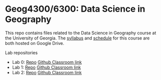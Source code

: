# Geog4300/6300: Data Science in Geography 

This repo contains files related to the Data Science in Geography course at the University of Georgia. The [syllabus](https://drive.google.com/open?id=1huHQle5c8uYEtV1-jKhwPXDPZShgu9h1tUzeNZ7xDyA) and [schedule](https://docs.google.com/spreadsheets/d/1vb5Ivb3uYnWs9EljSdgj68jk2LymImE5DflA--7bHXM/edit?usp=sharing) for this course are both hosted on Google Drive.

Lab repositories
* Lab 0: [Repo](https://github.com/jshannon75/geog4300_lab0) [Github Classroom link](https://classroom.github.com/a/VbPlTjCc)
* Lab 1: [Repo](https://github.com/jshannon75/geog4300_lab1) [Github Classroom link](https://classroom.github.com/a/7gUxRG1J)
* Lab 2: [Repo](https://github.com/jshannon75/geog4300_lab2) [Github Classroom link](https://classroom.github.com/a/Bfno16Xa)

